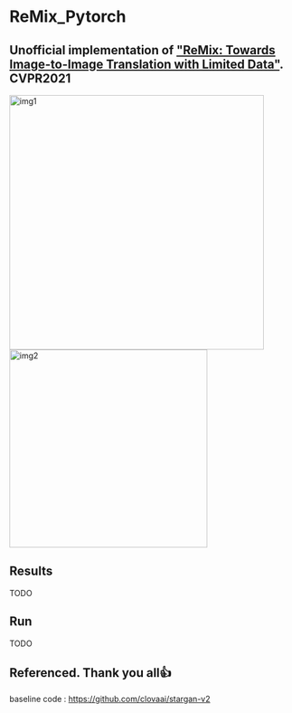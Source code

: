 # ReMix_Pytorch

## Unofficial implementation of ["ReMix: Towards Image-to-Image Translation with Limited Data"](https://arxiv.org/pdf/2103.16835.pdf). CVPR2021

<img src="https://user-images.githubusercontent.com/53032349/173795627-b4024418-5b51-4ef9-a6eb-dd0207ff4b57.png" alt="img1" width="450"/>   <img src="https://user-images.githubusercontent.com/53032349/173795705-49737769-b461-424d-877c-d93ae21e946d.png" alt="img2" width="350"/>

## Results 
TODO
## Run
TODO

## Referenced. Thank you all:+1:
baseline code : https://github.com/clovaai/stargan-v2<br>
